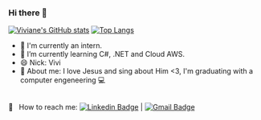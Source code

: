 ### Hi there 👋

[![Viviane's GitHub stats](https://github-readme-stats.vercel.app/api?username=VivianeGomes&hide=stars,contribs&count_private=true&show_icons=true&theme=ambient_gradient)](https://github.com/VivianeGomes/github-readme-stats)
[![Top Langs](https://github-readme-stats.vercel.app/api/top-langs/?username=VivianeGomes&count_private=true&show_icons=true&theme=ambient_gradient)](https://github.com/VivianeGomes/github-readme-stats)

- 🔭 I'm currently an intern.
- 🌱 I’m currently learning C#, .NET and Cloud AWS.
- 😄 Nick: Vivi
- 💬 About me: I love Jesus and sing about Him <3, I'm graduating with a computer engeneering 💻


 <br/> :email: &nbsp; How to reach me: [![Linkedin Badge](https://img.shields.io/badge/-VivianeGomes-blue?style=flat-square&logo=Linkedin&logoColor=white&link=https://www.linkedin.com/in/viviane-g-0768a5121/)](https://www.linkedin.com/in/viviane-g-0768a5121/) 
| 
[![Gmail Badge](https://img.shields.io/badge/-viviane.sp13@gmail.com-c14438?style=flat-square&logo=Gmail&logoColor=white&link=mailto:viviane.sp13@gmail.com)](mailto:viviane.sp13@gmail.com)
